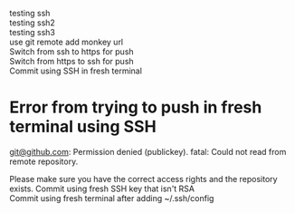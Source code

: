 testing ssh  
testing ssh2  
testing ssh3  
use git remote add monkey url  
Switch from ssh to https for push  
Switch from https to ssh for push  
Commit using SSH in fresh terminal  

# Error from trying to push in fresh terminal using SSH
git@github.com: Permission denied (publickey).
fatal: Could not read from remote repository.

Please make sure you have the correct access rights
and the repository exists.
Commit using fresh SSH key that isn't RSA  
Commit using fresh terminal after adding ~/.ssh/config  
